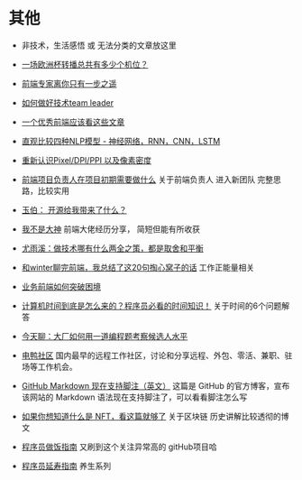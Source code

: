 # 其他
* 非技术，生活感悟 或 无法分类的文章放这里

* [一场欧洲杯转播总共有多少个机位？](https://new.qq.com/omn/20210625/20210625A02WJ800.html)
* [前端专家离你只有一步之遥](https://mp.weixin.qq.com/s/B6csamJzYnOYCIweQ0-b7g)
* [如何做好技术team leader](https://mp.weixin.qq.com/s/U-hqectN-fes7Td6Osut7Q)
* [一个优秀前端应该看这些文章](https://juejin.cn/post/6844903896637259784#heading-16)
* [直观比较四种NLP模型 - 神经网络，RNN，CNN，LSTM](https://juejin.cn/post/6969394206414471175/)
* [重新认识Pixel/DPI/PPI 以及像素密度](https://blog.infolink.com.tw/2021/rediscover-pixel-dpi-ppi-and-pixel-density/)
* [前端项目负责人在项目初期需要做什么](https://mp.weixin.qq.com/s/UwZ3BcdGG8vZccY0RtHY4w) 关于前端负责人 进入新团队 完整思路，比较实用
* [玉伯： 开源给我带来了什么？](https://mp.weixin.qq.com/s/B2gfoxnPo0P0dY1DaIjehQ)
* [我不是大神](https://mp.weixin.qq.com/s/RW8FjuUfqYxw_V4a8U__6w) 前端大佬经历分享， 简短但能有所收获
* [尤雨溪：做技术哪有什么两全之策，都是取舍和平衡](https://mp.weixin.qq.com/s/_q_SnCbGyXrNnXA876tXbA)
* [和winter聊完前端，我总结了这20句掏心窝子的话](https://mp.weixin.qq.com/s/GMrunxdE27IYwwoP6PnIyg) 工作正能量相关
* [业务前端如何突破困境](https://fed.taobao.org/blog/taofed/do71ct/front-end-problems/)
* [计算机时间到底是怎么来的？程序员必看的时间知识！](https://mp.weixin.qq.com/s/A9fgd2xnp1YfHZ1iTMyXvw) 关于时间的6个问题解答
* [今天聊：大厂如何用一道编程题考察候选人水平](https://juejin.cn/post/6987529814324281380) 
* [电鸭社区](https://eleduck.com/) 国内最早的远程工作社区，讨论和分享远程、外包、零活、兼职、驻场等工作机会。
* [GitHub Markdown 现在支持脚注（英文）](https://github.blog/changelog/2021-09-30-footnotes-now-supported-in-markdown-fields/) 这篇是 GitHub 的官方博客，宣布该网站的 Markdown 语法现在支持脚注了，可以看看脚注怎么写
* [如果你想知道什么是 NFT，看这篇就够了](https://mp.weixin.qq.com/s/yfVz-pKJN0ifwOXNDAfhlA) 关于区块链 历史讲解比较透彻的博文
* [程序员做饭指南](https://github.com/LeeJim/HowToCookOnMiniprogram) 又刷到这个关注异常高的 gitHub项目哈
* [程序员延寿指南](https://github.com/geekan/HowToLiveLonger) 养生系列
